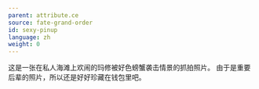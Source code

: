 ```yaml
---
parent: attribute.ce
source: fate-grand-order
id: sexy-pinup
language: zh
weight: 0
---
```


这是一张在私人海滩上欢闹的玛修被好色螃蟹袭击情景的抓拍照片。
由于是重要后辈的照片，所以还是好好珍藏在钱包里吧。
